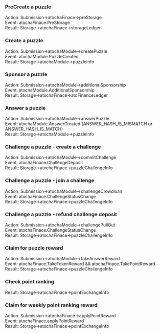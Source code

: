 ### PreCreate a puzzle ###
Action: Submission->atochaFinace->preStorage<br/>
Event: atochaFinace.PreStorage<br/>
Result: Storage->atochaFinace->storageLedger<br/>

### Create a puzzle ###
Action: Submission->atochaModule->createPuzzle<br/>
Event: atochaModule.PuzzleCreated<br/>
Result: Storage->atochaModule->puzzleInfo<br/>

### Sponsor a puzzle ###
Action: Submission->atochaModule->additionalSponsorship<br/>
Event: atochaModule.AdditionalSponsorship<br/>
Result: Storage->atochaFinace->atoFinanceLedger<br/>

### Answer a puzzle ###
Action: Submission->atochaModule->answerPuzzle<br/>
Event: atochaModule.AnswerCreated (ANSWER_HASH_IS_MISMATCH or ANSWER_HASH_IS_MATCH)<br/>
Result: Storage->atochaModule->puzzleInfo<br/>

### Challenge a puzzle - create a challenge ###
Action: Submission->atochaModule->commitChallenge<br/>
Event: atochaFinace.ChallengeDeposit<br/>
Result: Storage->atochaFinace->puzzleChallengeInfo<br/>

### Challenge a puzzle - join a challenge ###
Action: Submission->atochaModule->challengeCrowdloan<br/>
Event: atochaFinace.ChallengeStatusChange<br/>
Result: Storage->atochaFinace->puzzleChallengeInfo<br/>

### Challenge a puzzle - refund challenge deposit ###
Action: Submission->atochaModule->challengePullOut<br/>
Event: atochaFinace.ChallengeStatusChange<br/>
Result: Storage->atochaFinace->puzzleChallengeInfo<br/>

### Claim for puzzle reward ###
Action: Submission->atochaModule->takeAnswerReward<br/>
Event: atochaFinace.TakeTokenReward && atochaFinace.TakePointReward<br/>
Result: Storage->atochaFinace->puzzleChallengeInfo<br/>

### Check point ranking ###
Result: Storage->atochaFinace->pointExchangeInfo<br/>

### Claim for weekly point ranking reward ###
Action: Submission->atochaFinace->applyPointReward<br/>
Event: atochaFinace.applyPointReward<br/>
Result: Storage->atochaFinace->pointExchangeInfo<br/>

